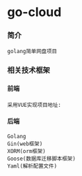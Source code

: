 # go-cloud

### 简介

    golang简单网盘项目

### 相关技术框架

#### 前端

    采用VUE实现项目地址: 

#### 后端

    Golang
    Gin(web框架)
    XORM(orm框架)
    Goose(数据库迁移脚本框架)
    Yaml(解析配置文件)